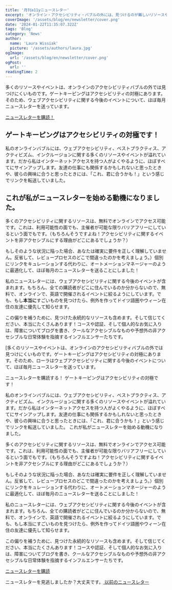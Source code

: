 ```yaml
---
title: '月刊a11yニュースレター'
excerpt: 'オンライン・アクセシビリティ・バブルの外には、見つけるのが難しいリソースやイベントがたくさんあります。ゲートキーピングはアクセシビリティの対極にあるものです。だからこそウェブ・アクセシビリティに関する今後のイベントについて、（およそ）毎月ニュースレターを送っているのです。。。'
coverImage: '/assets/blog/en/newsletter/cover.png'
date: '2024-01-22T11:35:07.322Z'
tags: 'Blog'
category: 'News'
author:
  name: 'Laura Wissiak'
  picture: '/assets/authors/laura.jpg'
ogImage:
  url: '/assets/blog/en/newsletter/cover.png'
ogPost:
  url: ''
readingTime: 2
---
```


多くのリソースやイベントは、オンラインのアクセシビリティバブルの外では見つけにくいものです。ゲートキーピングはアクセシビリティの対極にあります。そのため、ウェブアクセシビリティに関する今後のイベントについて、ほぼ毎月ニュースレターを送っています。

[ニュースレターを購読！](https://laurawissiak.substack.com/subscribe)

## ゲートキーピングはアクセシビリティの対極です！

私のオンラインバブルには、ウェブアクセシビリティ、ベストプラクティス、アクティビズム、インクルージョンに関する多くのリソースやイベントが溢れています。だから私はインターネットアクセスを持つ人がよくやるように、ほぼすべてにサインアップします。友達の仕事にも関係するかもしれないと思ったときや、彼らの興味に合うと思ったときには、「これ、君に合うかも！」という感じでリンクを転送していました。

## これが私がニュースレターを始める動機になりました。

多くのアクセシビリティに関するリソースは、無料でオンラインでアクセス可能です。これは、利用可能性の面でも、主催者が可能な限りバリアフリーにしているという面でもです。（もちろんそうですよね！アクセシビリティに関するイベントを非アクセシブルにする理由がどこにあるでしょうか？）

もしそのような状況に陥った場合、あなたは確実に要件を正しく理解していません。反省して、レビュープロセスのどこで間違ったのかを考えましょう。）個別にリンクをキュレーションする代わりに、オートメーションマネージャーのように最適化して、ほぼ毎月のニュースレターを送ることにしました！

私のニュースレターには、ウェブアクセシビリティに関する今後のイベントが含まれます。もちろん、全ての購読者がどこに住んでいるのか分からないので、無料で、オンラインで、英語で開催されるイベントに絞るようにしています。でも、もし**本当に**すごいものを見つけたら、例外を作ってドイツ語圏やウィーン在住の友達に優先して知らせます。

この偏りを補うために、見つけた永続的なリソースも含めます。そして信じてください、本当にたくさんあります！コースや認証、そして個人的なお気に入りは、障害についてブログを書き、クールなアクセシブルなものや予想外の非アクセシブルな日常体験を指摘するインフルエンサーたちです。

[多くのリソースやイベントは、オンラインのアクセシビリティバブルの外では見つけにくいものです。ゲートキーピングはアクセシビリティの対極にあります。そのため、ローラはウェブアクセシビリティに関する今後のイベントについて、ほぼ毎月ニュースレターを送っています。

ニュースレターを購読する！
ゲートキーピングはアクセシビリティの対極です！

私のオンラインバブルには、ウェブアクセシビリティ、ベストプラクティス、アクティビズム、インクルージョンに関する多くのリソースやイベントが溢れています。だから私はインターネットアクセスを持つ人がよくやるように、ほぼすべてにサインアップします。友達の仕事にも関係するかもしれないと思ったときや、彼らの興味に合うと思ったときには、「これ、君に合うかも！」という感じでリンクを転送していました。
これが私がニュースレターを始める動機になりました。

多くのアクセシビリティに関するリソースは、無料でオンラインでアクセス可能です。これは、利用可能性の面でも、主催者が可能な限りバリアフリーにしているという面でもです。（もちろんそうですよね！アクセシビリティに関するイベントを非アクセシブルにする理由がどこにあるでしょうか？）

もしそのような状況に陥った場合、あなたは確実に要件を正しく理解していません。反省して、レビュープロセスのどこで間違ったのかを考えましょう。）個別にリンクをキュレーションする代わりに、オートメーションマネージャーのように最適化して、ほぼ毎月のニュースレターを送ることにしました！

私のニュースレターには、ウェブアクセシビリティに関する今後のイベントが含まれます。もちろん、全ての購読者がどこに住んでいるのか分からないので、無料で、オンラインで、英語で開催されるイベントに絞るようにしています。でも、もし本当にすごいものを見つけたら、例外を作ってドイツ語圏やウィーン在住の友達に優先して知らせます。

この偏りを補うために、見つけた永続的なリソースも含めます。そして信じてください、本当にたくさんあります！コースや認証、そして個人的なお気に入りは、障害についてブログを書き、クールなアクセシブルなものや予想外の非アクセシブルな日常体験を指摘するインフルエンサーたちです。

[ニュースレターを購読](https://laurawissiak.substack.com/subscribe)

ニュースレターを見逃しましたか？大丈夫です。[ 以前のニュースレター](https://laurawissiak.substack.com/)

